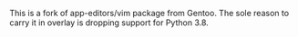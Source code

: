 This is a fork of app-editors/vim package from Gentoo. The sole reason to
carry it in overlay is dropping support for Python 3.8.
